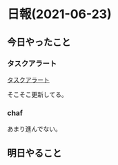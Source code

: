 # 日報(2021-06-23)



## 今日やったこと

### タスクアラート

[タスクアラート](https://hardcore-pasteur-f30a70.netlify.app/)

そこそこ更新してる。

### chaf

あまり進んでない。

## 明日やること
